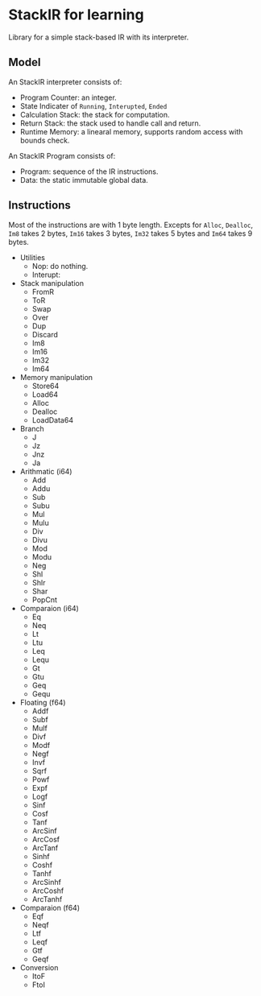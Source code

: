 # StackIR for learning

Library for a simple stack-based IR with its interpreter.

## Model

An StackIR interpreter consists of:

- Program Counter: an integer.
- State Indicater of `Running`, `Interupted`, `Ended`
- Calculation Stack: the stack for computation.
- Return Stack: the stack used to handle call and return.
- Runtime Memory: a linearal memory, supports random access with bounds check.

An StackIR Program consists of:

- Program: sequence of the IR instructions.
- Data: the static immutable global data.

## Instructions

Most of the instructions are with 1 byte length.
Excepts for `Alloc`, `Dealloc`, `Im8` takes 2 bytes, `Im16` takes 3 bytes, `Im32` takes 5 bytes and `Im64` takes 9 bytes.

- Utilities
  - Nop: do nothing.
  - Interupt:
- Stack manipulation
  - FromR
  - ToR
  - Swap
  - Over
  - Dup
  - Discard
  - Im8
  - Im16
  - Im32
  - Im64
- Memory manipulation
  - Store64
  - Load64
  - Alloc
  - Dealloc
  - LoadData64
- Branch
  - J
  - Jz
  - Jnz
  - Ja
- Arithmatic (i64)
  - Add
  - Addu
  - Sub
  - Subu
  - Mul
  - Mulu
  - Div
  - Divu
  - Mod
  - Modu
  - Neg
  - Shl
  - Shlr
  - Shar
  - PopCnt
- Comparaion (i64)
  - Eq
  - Neq
  - Lt
  - Ltu
  - Leq
  - Lequ
  - Gt
  - Gtu
  - Geq
  - Gequ
- Floating (f64)
  - Addf
  - Subf
  - Mulf
  - Divf
  - Modf
  - Negf
  - Invf
  - Sqrf
  - Powf
  - Expf
  - Logf
  - Sinf
  - Cosf
  - Tanf
  - ArcSinf
  - ArcCosf
  - ArcTanf
  - Sinhf
  - Coshf
  - Tanhf
  - ArcSinhf
  - ArcCoshf
  - ArcTanhf
- Comparaion (f64)
  - Eqf
  - Neqf
  - Ltf
  - Leqf
  - Gtf
  - Geqf
- Conversion
  - ItoF
  - FtoI
